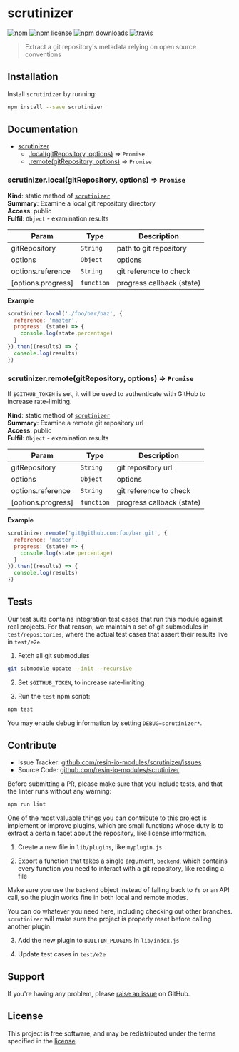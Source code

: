 scrutinizer
===========

[![npm](https://img.shields.io/npm/v/scrutinizer.svg?style=flat-square)](https://npmjs.com/package/scrutinizer)
[![npm license](https://img.shields.io/npm/l/scrutinizer.svg?style=flat-square)](https://npmjs.com/package/scrutinizer)
[![npm downloads](https://img.shields.io/npm/dm/scrutinizer.svg?style=flat-square)](https://npmjs.com/package/scrutinizer)
[![travis](https://img.shields.io/travis/resin-io-modules/scrutinizer/master.svg?style=flat-square&label=linux)](https://travis-ci.org/resin-io-modules/scrutinizer)

> Extract a git repository's metadata relying on open source
> conventions

Installation
------------

Install `scrutinizer` by running:

```sh
npm install --save scrutinizer
```

Documentation
-------------


* [scrutinizer](#module_scrutinizer)
    * [.local(gitRepository, options)](#module_scrutinizer.local) ⇒ <code>Promise</code>
    * [.remote(gitRepository, options)](#module_scrutinizer.remote) ⇒ <code>Promise</code>

<a name="module_scrutinizer.local"></a>

### scrutinizer.local(gitRepository, options) ⇒ <code>Promise</code>
**Kind**: static method of [<code>scrutinizer</code>](#module_scrutinizer)  
**Summary**: Examine a local git repository directory  
**Access**: public  
**Fulfil**: <code>Object</code> - examination results  

| Param | Type | Description |
| --- | --- | --- |
| gitRepository | <code>String</code> | path to git repository |
| options | <code>Object</code> | options |
| options.reference | <code>String</code> | git reference to check |
| [options.progress] | <code>function</code> | progress callback (state) |

**Example**  
```js
scrutinizer.local('./foo/bar/baz', {
  reference: 'master',
  progress: (state) => {
    console.log(state.percentage)
  }
}).then((results) => {
  console.log(results)
})
```
<a name="module_scrutinizer.remote"></a>

### scrutinizer.remote(gitRepository, options) ⇒ <code>Promise</code>
If `$GITHUB_TOKEN` is set, it will be used to authenticate with
GitHub to increase rate-limiting.

**Kind**: static method of [<code>scrutinizer</code>](#module_scrutinizer)  
**Summary**: Examine a remote git repository url  
**Access**: public  
**Fulfil**: <code>Object</code> - examination results  

| Param | Type | Description |
| --- | --- | --- |
| gitRepository | <code>String</code> | git repository url |
| options | <code>Object</code> | options |
| options.reference | <code>String</code> | git reference to check |
| [options.progress] | <code>function</code> | progress callback (state) |

**Example**  
```js
scrutinizer.remote('git@github.com:foo/bar.git', {
  reference: 'master',
  progress: (state) => {
    console.log(state.percentage)
  }
}).then((results) => {
  console.log(results)
})
```

Tests
-----

Our test suite contains integration test cases that run this module against
real projects. For that reason, we maintain a set of git submodules in
`test/repositories`, where the actual test cases that assert their results live
in `test/e2e`.

1. Fetch all git submodules

```sh
git submodule update --init --recursive
```

2. Set `$GITHUB_TOKEN`, to increase rate-limiting

3. Run the `test` npm script:

```sh
npm test
```

You may enable debug information by setting `DEBUG=scrutinizer*`.

Contribute
----------

- Issue Tracker: [github.com/resin-io-modules/scrutinizer/issues](https://github.com/resin-io-modules/scrutinizer/issues)
- Source Code: [github.com/resin-io-modules/scrutinizer](https://github.com/resin-io-modules/scrutinizer)

Before submitting a PR, please make sure that you include tests, and that the
linter runs without any warning:

```sh
npm run lint
```

One of the most valuable things you can contribute to this project is implement
or improve plugins, which are small functions whose duty is to extract a
certain facet about the repository, like license information.

1. Create a new file in `lib/plugins`, like `myplugin.js`

2. Export a function that takes a single argument, `backend`, which contains
every function you need to interact with a git repository, like reading a file

Make sure you use the `backend` object instead of falling back to `fs` or an
API call, so the plugin works fine in both local and remote modes.

You can do whatever you need here, including checking out other branches.
`scrutinizer` will make sure the project is properly reset before calling
another plugin.

3. Add the new plugin to `BUILTIN_PLUGINS` in `lib/index.js`

4. Update test cases in `test/e2e`

Support
-------

If you're having any problem, please [raise an issue][newissue] on GitHub.

License
-------

This project is free software, and may be redistributed under the terms
specified in the [license].

[newissue]: https://github.com/resin-io-modules/scrutinizer/issues/new
[license]: https://github.com/resin-io-modules/scrutinizer/blob/master/LICENSE
